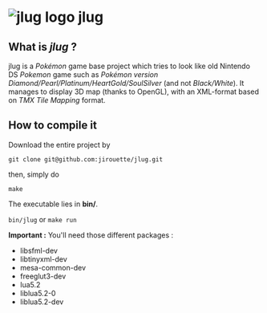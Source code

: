 ![jlug logo](https://github.com/jirouette/jlug/raw/master/res/images/logo.png "jlug") jlug
=================



What is *jlug* ?
-----------------

jlug is a *Pokémon* game base project which tries to look like old Nintendo DS *Pokemon* game such as *Pokémon version Diamond/Pearl/Platinum/HeartGold/SoulSilver* (and not *Black/White*).
It manages to display 3D map (thanks to OpenGL), with an XML-format based on *TMX Tile Mapping* format.


How to compile it
-------------------

Download the entire project by

`git clone git@github.com:jirouette/jlug.git`

then, simply do

`make`

The executable lies in __bin/__.

`bin/jlug` or `make run`


__Important :__ You'll need those different packages :

* libsfml-dev
* libtinyxml-dev
* mesa-common-dev
* freeglut3-dev
* lua5.2
* liblua5.2-0
* liblua5.2-dev

